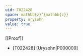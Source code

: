```yaml
---
uid: T022428
space: mathbb{z}^{mathbb{z}}
property: urysohn
value: true
---
```

[[Proof]]

* [T022428] [Urysohn|P000009]

